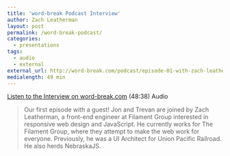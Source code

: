 ```yaml
---
title: 'word-break Podcast Interview'
author: Zach Leatherman
layout: post
permalink: /word-break-podcast/
categories:
  - presentations
tags:
  - audio
  - external
external_url: http://word-break.com/podcast/episode-01-with-zach-leatherman/
medialength: 49 min
---
```


[Listen to the Interview on word-break.com](http://word-break.com/podcast/episode-01-with-zach-leatherman/) (48:38) <span class="tag audio">Audio</span>

> Our first episode with a guest! Jon and Trevan are joined by Zach Leatherman, a front-end engineer at Filament Group interested in responsive web design and JavaScript. He currently works for The Filament Group, where they attempt to make the web work for everyone. Previously, he was a UI Architect for Union Pacific Railroad. He also herds NebraskaJS.
